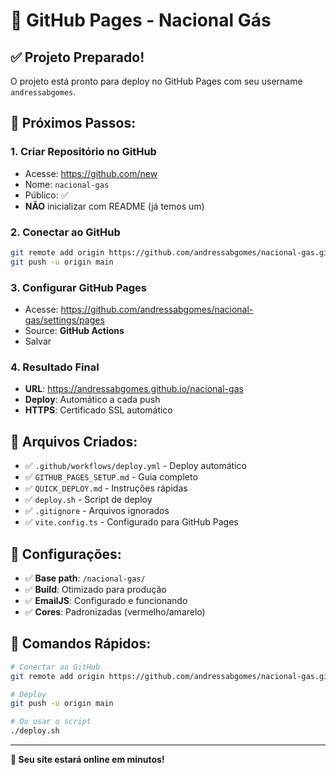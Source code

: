 # 🎉 GitHub Pages - Nacional Gás

## ✅ **Projeto Preparado!**

O projeto está pronto para deploy no GitHub Pages com seu username `andressabgomes`.

## 🚀 **Próximos Passos:**

### 1. **Criar Repositório no GitHub**
- Acesse: https://github.com/new
- Nome: `nacional-gas`
- Público: ✅
- **NÃO** inicializar com README (já temos um)

### 2. **Conectar ao GitHub**
```bash
git remote add origin https://github.com/andressabgomes/nacional-gas.git
git push -u origin main
```

### 3. **Configurar GitHub Pages**
- Acesse: https://github.com/andressabgomes/nacional-gas/settings/pages
- Source: **GitHub Actions**
- Salvar

### 4. **Resultado Final**
- **URL**: https://andressabgomes.github.io/nacional-gas
- **Deploy**: Automático a cada push
- **HTTPS**: Certificado SSL automático

## 📁 **Arquivos Criados:**

- ✅ `.github/workflows/deploy.yml` - Deploy automático
- ✅ `GITHUB_PAGES_SETUP.md` - Guia completo
- ✅ `QUICK_DEPLOY.md` - Instruções rápidas
- ✅ `deploy.sh` - Script de deploy
- ✅ `.gitignore` - Arquivos ignorados
- ✅ `vite.config.ts` - Configurado para GitHub Pages

## 🔧 **Configurações:**

- ✅ **Base path**: `/nacional-gas/`
- ✅ **Build**: Otimizado para produção
- ✅ **EmailJS**: Configurado e funcionando
- ✅ **Cores**: Padronizadas (vermelho/amarelo)

## 🎯 **Comandos Rápidos:**

```bash
# Conectar ao GitHub
git remote add origin https://github.com/andressabgomes/nacional-gas.git

# Deploy
git push -u origin main

# Ou usar o script
./deploy.sh
```

---

**🚀 Seu site estará online em minutos!**
